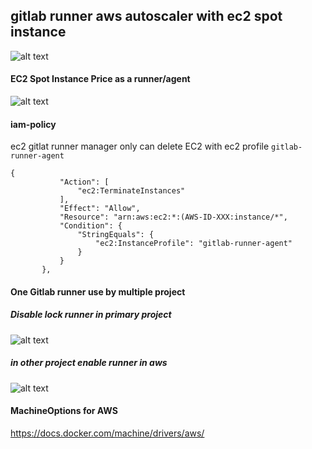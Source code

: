 ## gitlab runner aws autoscaler with ec2 spot instance

![alt text](https://i.imgur.com/1byPnQS.jpg)

#### EC2 Spot Instance Price as a runner/agent
![alt text](https://i.imgur.com/o6OVzk9.png)


#### iam-policy
ec2 gitlat runner manager only can delete EC2 with ec2 profile `gitlab-runner-agent`
 ```
 {
            "Action": [
                "ec2:TerminateInstances"
            ],
            "Effect": "Allow",
            "Resource": "arn:aws:ec2:*:(AWS-ID-XXX:instance/*",
            "Condition": {
                "StringEquals": {
                    "ec2:InstanceProfile": "gitlab-runner-agent"
                }
            }
        },
```        

#### One Gitlab runner use by multiple project
##### Disable lock runner in primary project
![alt text](https://i.imgur.com/uSfcfKk.png)
##### in other project enable runner in aws
![alt text](https://i.imgur.com/PO17CTY.png)



#### MachineOptions for AWS
https://docs.docker.com/machine/drivers/aws/



        
